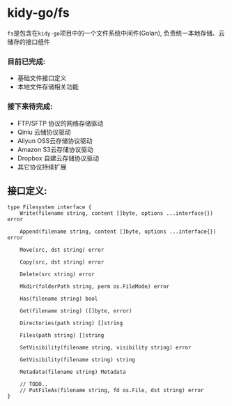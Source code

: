 # kidy-go/fs

`fs`是包含在`kidy-go`项目中的一个文件系统中间件(Golan), 负责统一本地存储、云储存的接口组件

### 目前已完成:
- 基础文件接口定义
- 本地文件存储相关功能

### 接下来待完成:
- FTP/SFTP 协议的网络存储驱动
- Qiniu 云储协议驱动
- Aliyun OSS云存储协议驱动
- Amazon S3云存储协议驱动
- Dropbox 自建云存储协议驱动
- 其它协议持续扩展

## 接口定义:

```golang
type Filesystem interface {
	Write(filename string, content []byte, options ...interface{}) error

	Append(filename string, content []byte, options ...interface{}) error

	Move(src, dst string) error

	Copy(src, dst string) error

	Delete(src string) error

	Mkdir(folderPath string, perm os.FileMode) error

	Has(filename string) bool

	Get(filename string) ([]byte, error)

	Directories(path string) []string

	Files(path string) []string

	SetVisibility(filename string, visibility string) error

	GetVisibility(filename string) string

	Metadata(filename string) Metadata

	// TODO..
	// PutFileAs(filename string, fd os.File, dst string) error
}
```
